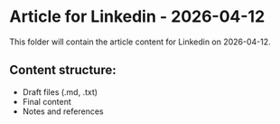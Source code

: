 # Article for Linkedin - 2026-04-12

This folder will contain the article content for Linkedin on 2026-04-12.

## Content structure:
- Draft files (.md, .txt)
- Final content
- Notes and references

